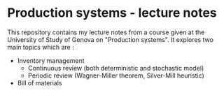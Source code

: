 # Production systems - lecture notes

This repository contains my lecture notes from a course given at the University of Study of Genova on "Production systems". It explores two main topics which are :
- Inventory management
    - Continuous review (both deterministic and stochastic model)
    - Periodic review (Wagner-Miller theorem, Silver-Mill heuristic)
- Bill of materials
